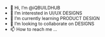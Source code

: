 - 👋 Hi, I’m @iQBUILDHUB
- 👀 I’m interested in UI/UX DESIGNS
- 🌱 I’m currently learning PRODUCT DESIGN
- 💞️ I’m looking to collaborate on DESIGNS
- 📫 How to reach me ...

<!---
iQBUILDHUB/iQBUILDHUB is a ✨ special ✨ repository because its `README.md` (this file) appears on your GitHub profile.
You can click the Preview link to take a look at your changes.
--->
